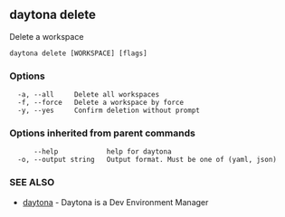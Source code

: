 ## daytona delete

Delete a workspace

```
daytona delete [WORKSPACE] [flags]
```

### Options

```
  -a, --all     Delete all workspaces
  -f, --force   Delete a workspace by force
  -y, --yes     Confirm deletion without prompt
```

### Options inherited from parent commands

```
      --help            help for daytona
  -o, --output string   Output format. Must be one of (yaml, json)
```

### SEE ALSO

* [daytona](daytona.md)	 - Daytona is a Dev Environment Manager

